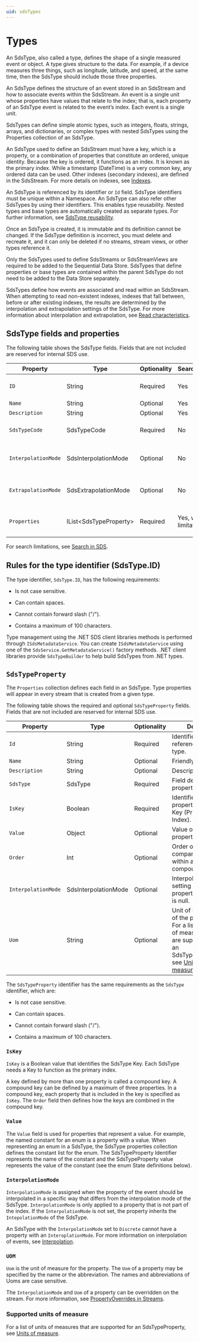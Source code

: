```yaml
---
uid: sdsTypes
---
```


# Types

An SdsType, also called a type, defines the shape of a single measured event or object. A type gives structure to the data. For example, if a device measures three things, such as longitude, latitude, and speed, at the same time, then the SdsType should include those three properties. 

An SdsType defines the structure of an event stored in an SdsStream and how to associate events within the SdsStream. An event is a single unit whose properties have values that relate to the index; that is, each property of an SdsType event is related to the event’s index. Each event is a single unit.

SdsTypes can define simple atomic types, such as integers, floats, strings, arrays, and dictionaries, or complex types with nested SdsTypes using the Properties collection of an SdsType.

An SdsType used to define an SdsStream must have a key, which is a property, or a combination of properties that constitute an ordered, unique identity. Because the key is ordered, it functions as an index. It is known as the primary index. While a timestamp (DateTime) is a very common key, any ordered data can be used. Other indexes (secondary indexes), are defined in the SdsStream. For more details on indexes, see [Indexes](xref:sdsIndexes).

An SdsType is referenced by its identifier or `Id` field. SdsType identifiers must be unique within a Namespace. An SdsType can also refer other SdsTypes by using their identifiers. This enables type reusability. Nested types and base types are automatically created as separate types. For further information, see [SdsType reusability](xref:sdsTypeReusability).

Once an SdsType is created, it is immutable and its definition cannot be changed. If the SdsType definition is incorrect, you must delete and recreate it, and it can only be deleted if no streams, stream views, or other types reference it.

Only the SdsTypes used to define SdsStreams or SdsStreamViews are required to be added to the Sequential Data Store. SdsTypes that define properties or base types are contained within the parent SdsType do not need to be added to the Data Store separately.

SdsTypes define how events are associated and read within an SdsStream. When attempting to read non-existent indexes, indexes that fall between, before or after existing indexes, the results are determined by the interpolation and extrapolation settings of the SdsType. For more information about interpolation and extrapolation, see [Read characteristics](xref:ReadCharacteristics).

## SdsType fields and properties

The following table shows the SdsType fields. Fields that are not included are reserved for internal SDS use.

| Property          | Type                   | Optionality | Searchable | Details |
|-------------------|------------------------|-------------|---------|---------|
| `ID`               | String                 | Required    | Yes | Identifier for referencing the type. |
| `Name`              | String                 | Optional    | Yes | Friendly name. |
| `Description`       | String                 | Optional    | Yes | Description text. |
| `SdsTypeCode`       | SdsTypeCode            | Required    | No | Numeric code identifying the base SdsType. |
| `InterpolationMode` | SdsInterpolationMode   | Optional    | No | Interpolation setting of the type. Default is Continuous. |
| `ExtrapolationMode` | SdsExtrapolationMode   | Optional    | No | Extrapolation setting of the type. Default is All. |
| `Properties`        | IList\<SdsTypeProperty\> | Required    | Yes, with limitations | List of `SdsTypeProperty` items. See [SdsTypeProperty](xref:#SdsTypeProperty)
For search limitations, see [Search in SDS](xref:sdsSearching).

## Rules for the type identifier (SdsType.ID)

The type identifier, `SdsType.ID`, has the following requirements:

- Is not case sensitive.

- Can contain spaces.

- Cannot contain forward slash ("/").

- Contains a maximum of 100 characters. 

Type management using the .NET SDS client libraries methods is performed through `ISdsMetadataService`. You can create `ISdsMetadataService` using one of the `SdsService.GetMetadataService()` factory methods. .NET client libraries provide `SdsTypeBuilder` to help build SdsTypes from .NET types. 

## `SdsTypeProperty`

The `Properties` collection defines each field in an SdsType. Type properties will appear in every stream that is created from a given type.

The following table shows the required and optional `SdsTypeProperty` fields. Fields that are not included are reserved for internal SDS use.

|          Property         | Type                    | Optionality | Details |
|---------------------------|-------------------------|-------------|---------|
| `Id`                        | String                  | Required    | Identifier for referencing the type. |
| `Name`                      | String                  | Optional    | Friendly name. |
| `Description`               | String                  | Optional    | Description text. |
| `SdsType`                   | SdsType                 | Required    | Field defining the property's Type. |
| `IsKey`                     | Boolean                 | Required    | Identifies the property as the Key (Primary Index). |
| `Value`                     | Object                  | Optional    | Value of the property. |
| `Order`                     | Int                     | Optional    | Order of comparison within a compound index. |
| `InterpolationMode`         | SdsInterpolationMode    | Optional    | Interpolation setting of the property. Default is null. |
| `Uom`                       | String                  | Optional    | Unit of Measure of the property. For a list of units of measures that are supported for an SdsTypeProperty, see [Units of measure](xref:SupportedUOM). |

The `SdsTypeProperty` identifier has the same requirements as the `SdsType` identifier, which are:

- Is not case sensitive.

- Can contain spaces.

- Cannot contain forward slash ("/").

- Contains a maximum of 100 characters. 

### `IsKey`

`IsKey` is a Boolean value that identifies the SdsType Key. Each SdsType needs a Key to function as the primary index. 

A key defined by more than one property is called a compound key. A compound key can be defined by a maximum of three properties. In a compound key, each property that is included in the key is specified as `IsKey`. The `Order` field then defines how the keys are combined in the compound key.

### `Value`

The `Value` field is used for properties that represent a value. For example, the named constant for an enum is a property with a value. When representing an enum in a SdsType, the SdsType properties collection defines the constant list for the enum. The SdsTypeProperty Identifier represents the name of the constant and the SdsTypeProperty value represents the value of the constant (see the enum State definitions below).

### `InterpolationMode`

`InterpolationMode` is assigned when the property of the event should be interpolated in a specific way that differs from the interpolation mode of the SdsType. `InterpolationMode` is only applied to a property that is not part of the index. If the `InterpolationMode` is not set, the property inherits the `IntepolationMode` of the SdsType.

An SdsType with the `InterpolationMode` set to `Discrete` cannot have a property with an `InteroplationMode`. For more information on interpolation of events, see [Interpolation](xref:ReadCharacteristics#interpolation).

### `UOM`

`Uom` is the unit of measure for the property. The `Uom` of a property may be specified by the name or the abbreviation. The names and abbreviations of Uoms are case sensitive.

The `InterpolationMode` and `Uom` of a property can be overridden on the stream. For more information, see [PropertyOverrides in Streams](xref:sdsStreams#propertyoverrides).

### Supported units of measure

For a list of units of measures that are supported for an SdsTypeProperty, see [Units of measure](xref:SupportedUOM).
